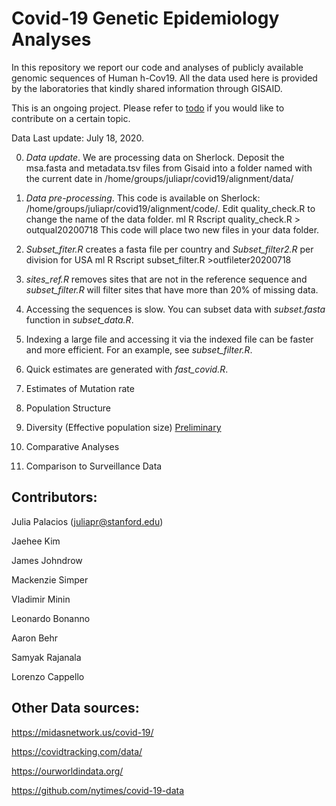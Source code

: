 # Covid-19 Genetic Epidemiology Analyses

In this repository we report our code and analyses of publicly available genomic sequences of Human h-Cov19. All the data used here is provided by the laboratories that kindly shared information through GISAID. 

This is an ongoing project. Please refer to [todo](https://github.com/JuliaPalacios/Covid19_Analyses/tree/master/todo) if you would like to contribute on a certain topic.

Data Last update: July 18, 2020.

0. *Data update*. We are processing data on Sherlock. Deposit the msa.fasta and metadata.tsv files from Gisaid into a folder named with the current date in /home/groups/juliapr/covid19/alignment/data/

1. *Data pre-processing*. This code is available on Sherlock: /home/groups/juliapr/covid19/alignment/code/. Edit quality_check.R to change the name of the data folder.
ml R
Rscript quality_check.R > outqual20200718
This code will place two new files in your data folder.

2. *Subset_fiter.R* creates a fasta file per country and *Subset_filter2.R* per division for USA
ml R
Rscript subset_filter.R >outfileter20200718

2. *sites_ref.R* removes sites that are not in the reference sequence and *subset_filter.R* will filter sites that have more than 20% of missing data.

3. Accessing the sequences is slow. You can subset data with *subset.fasta* function in *subset_data.R*.

4. Indexing a large file and accessing it via the indexed file can be faster and more efficient. For an example, see *subset_filter.R*.

5. Quick estimates are generated with *fast_covid.R*.

6. Estimates of Mutation rate


7. Population Structure





8. Diversity (Effective population size) [Preliminary](https://github.com/JuliaPalacios/Covid19_Analyses/blob/master/phylodynamic/Phylodynamic_Analyses1.pdf)




9. Comparative Analyses



10. Comparison to Surveillance Data


## Contributors:

Julia Palacios (juliapr@stanford.edu)

Jaehee Kim 

James Johndrow

Mackenzie Simper

Vladimir Minin

Leonardo Bonanno

Aaron Behr

Samyak Rajanala

Lorenzo Cappello

## Other Data sources:
https://midasnetwork.us/covid-19/

https://covidtracking.com/data/ 

https://ourworldindata.org/

https://github.com/nytimes/covid-19-data


